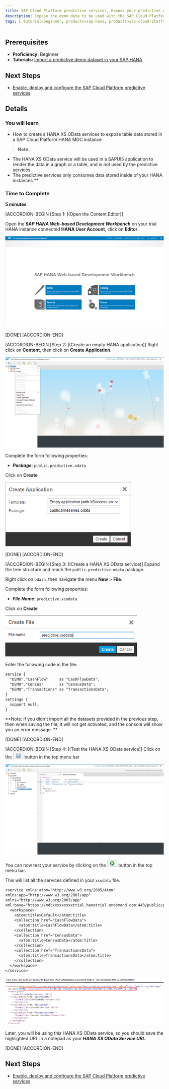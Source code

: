 ```yaml
---
title: SAP Cloud Platform predictive services, Expose your predictive demo dataset as HANA XS OData services
description: Expose the demo data to be used with the SAP Cloud Platform predictive services as HANA XS OData services
tags: [ tutorial>beginner, products>sap-hana, products>sap-cloud-platform, topic>odata ]
---
```


## Prerequisites
  - **Proficiency:** Beginner
  - **Tutorials:** [Import a predictive demo dataset in your SAP HANA](http://www.sap.com/developer/tutorials/hcpps-hana-dataset-import.html)

## Next Steps
  - [Enable, deploy and configure the SAP Cloud Platform predictive services](http://www.sap.com/developer/tutorials/hcpps-ps-configure.html)

## Details
### You will learn
  - How to create a HANA XS OData services to expose table data stored in a SAP Cloud Platform HANA MDC instance

>**Note:**
- The HANA XS OData service will be used in a SAPUI5 application to render the data in a graph or a table, and is not used by the predictive services.
- The predictive services only consumes data stored inside of your HANA instances.**

### Time to Complete
  **5 minutes**

[ACCORDION-BEGIN [Step 1: ](Open the Content Editor)]

Open the ***SAP HANA Web-based Development Workbench*** on your trial HANA instance connected **HANA User Account**, click on **Editor**.

![SAP HANA Web-based Development Workbench](01.png)

[DONE]
[ACCORDION-END]

[ACCORDION-BEGIN [Step 2: ](Create an empty HANA application)]
Right click on **Content**, then click on **Create Application**.

![SAP HANA Web-based Development Workbench](02.png)

Complete the form following properties:

- ***Package***: `public.predictive.odata`

Click on **Create**

![New Application](03.png)

[DONE]
[ACCORDION-END]

[ACCORDION-BEGIN [Step 3: ](Create a HANA XS OData service)]
Expand the tree structure and reach the `public.predictive.odata` package.

Right click on `odata`, then navigate the menu **New** > **File**.

Complete the form following properties:

- ***File Name***: `predictive.xsodata`

Click on **Create**

![New Package](04.png)

Enter the following code in the file:

```
service {
  "DEMO"."CashFlow"     as "CashFlowData";
  "DEMO"."Census"       as "CensusData";
  "DEMO"."Transactions" as "TransactionsData";
}
settings {
  support null;
}
```
**Note: if you didn't import all the datasets provided in the previous step, then when saving the file, it will not get activated, and the console will show you an error message. **

[DONE]
[ACCORDION-END]

[ACCORDION-BEGIN [Step 4: ](Test the HANA XS OData service)]
Click on the ![save](0-save.png) button in the top menu bar

![XS OData](05.png)

You can now test your service by clicking on the ![run](0-run.png) button in the top menu bar.

This will list all the services defined in your `xsodata` file.

```
<service xmlns:atom="http://www.w3.org/2005/Atom" xmlns:app="http://www.w3.org/2007/app" xmlns="http://www.w3.org/2007/app" xml:base="https://mdcxxxxxxxxxtrial.hanatrial.ondemand.com:443/public/predictive/odata/predictive.xsodata/">
  <workspace>
    <atom:title>Default</atom:title>
    <collection href="CashFlowData">
      <atom:title>CashFlowData</atom:title>
    </collection>
    <collection href="CensusData">
      <atom:title>CensusData</atom:title>
    </collection>
    <collection href="TransactionsData">
      <atom:title>TransactionsData</atom:title>
    </collection>
  </workspace>
</service>
```

![OData Service List](06.png)

Later, you will be using this HANA XS OData service, so you should save the highlighted URL in a notepad as your ***HANA XS OData Service URL***.

[DONE]
[ACCORDION-END]

## Next Steps
  - [Enable, deploy and configure the SAP Cloud Platform predictive services](http://www.sap.com/developer/tutorials/hcpps-ps-configure.html)
